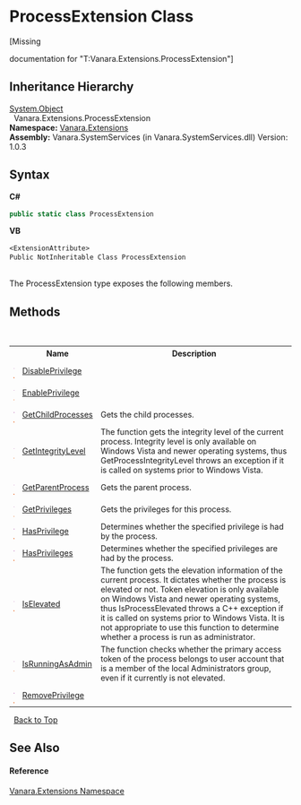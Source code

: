 # ProcessExtension Class
 

\[Missing <summary> documentation for "T:Vanara.Extensions.ProcessExtension"\]


## Inheritance Hierarchy
<a href="http://msdn2.microsoft.com/en-us/library/e5kfa45b" target="_blank">System.Object</a><br />&nbsp;&nbsp;Vanara.Extensions.ProcessExtension<br />
**Namespace:**&nbsp;<a href="9abe54ff-18ce-e333-beed-30e855655381">Vanara.Extensions</a><br />**Assembly:**&nbsp;Vanara.SystemServices (in Vanara.SystemServices.dll) Version: 1.0.3

## Syntax

**C#**<br />
``` C#
public static class ProcessExtension
```

**VB**<br />
``` VB
<ExtensionAttribute>
Public NotInheritable Class ProcessExtension
```

<br />
The ProcessExtension type exposes the following members.


## Methods
&nbsp;<table><tr><th></th><th>Name</th><th>Description</th></tr><tr><td>![Public method](media/pubmethod.gif "Public method")![Static member](media/static.gif "Static member")</td><td><a href="51fd0c13-ef23-4a31-b176-03ddec4f5b0c">DisablePrivilege</a></td><td /></tr><tr><td>![Public method](media/pubmethod.gif "Public method")![Static member](media/static.gif "Static member")</td><td><a href="63a10570-5bbe-9305-1095-66701038de06">EnablePrivilege</a></td><td /></tr><tr><td>![Public method](media/pubmethod.gif "Public method")![Static member](media/static.gif "Static member")</td><td><a href="e1c79af5-2ae6-b949-76de-a185fb0e2d96">GetChildProcesses</a></td><td>
Gets the child processes.</td></tr><tr><td>![Public method](media/pubmethod.gif "Public method")![Static member](media/static.gif "Static member")</td><td><a href="defdc982-89dd-1d0b-8798-10fcf06a460c">GetIntegrityLevel</a></td><td>
The function gets the integrity level of the current process. Integrity level is only available on Windows Vista and newer operating systems, thus GetProcessIntegrityLevel throws an exception if it is called on systems prior to Windows Vista.</td></tr><tr><td>![Public method](media/pubmethod.gif "Public method")![Static member](media/static.gif "Static member")</td><td><a href="5e911875-820a-0928-f50b-83597a59411f">GetParentProcess</a></td><td>
Gets the parent process.</td></tr><tr><td>![Public method](media/pubmethod.gif "Public method")![Static member](media/static.gif "Static member")</td><td><a href="d0418170-7df3-b519-20ce-129ccdeaab51">GetPrivileges</a></td><td>
Gets the privileges for this process.</td></tr><tr><td>![Public method](media/pubmethod.gif "Public method")![Static member](media/static.gif "Static member")</td><td><a href="0efc7127-7202-0ba9-4691-55623b913bbc">HasPrivilege</a></td><td>
Determines whether the specified privilege is had by the process.</td></tr><tr><td>![Public method](media/pubmethod.gif "Public method")![Static member](media/static.gif "Static member")</td><td><a href="aa53d38d-bc08-9e96-02c1-3a2d90465023">HasPrivileges</a></td><td>
Determines whether the specified privileges are had by the process.</td></tr><tr><td>![Public method](media/pubmethod.gif "Public method")![Static member](media/static.gif "Static member")</td><td><a href="d2f7a0b7-7ef7-c799-c850-b8d9f0bcb953">IsElevated</a></td><td>
The function gets the elevation information of the current process. It dictates whether the process is elevated or not. Token elevation is only available on Windows Vista and newer operating systems, thus IsProcessElevated throws a C++ exception if it is called on systems prior to Windows Vista. It is not appropriate to use this function to determine whether a process is run as administrator.</td></tr><tr><td>![Public method](media/pubmethod.gif "Public method")![Static member](media/static.gif "Static member")</td><td><a href="05bc858d-29cd-8ee8-6061-be71561d3d4a">IsRunningAsAdmin</a></td><td>
The function checks whether the primary access token of the process belongs to user account that is a member of the local Administrators group, even if it currently is not elevated.</td></tr><tr><td>![Public method](media/pubmethod.gif "Public method")![Static member](media/static.gif "Static member")</td><td><a href="600db8c3-afe5-e075-5ec0-0668dca30380">RemovePrivilege</a></td><td /></tr></table>&nbsp;
<a href="#processextension-class">Back to Top</a>

## See Also


#### Reference
<a href="9abe54ff-18ce-e333-beed-30e855655381">Vanara.Extensions Namespace</a><br />
